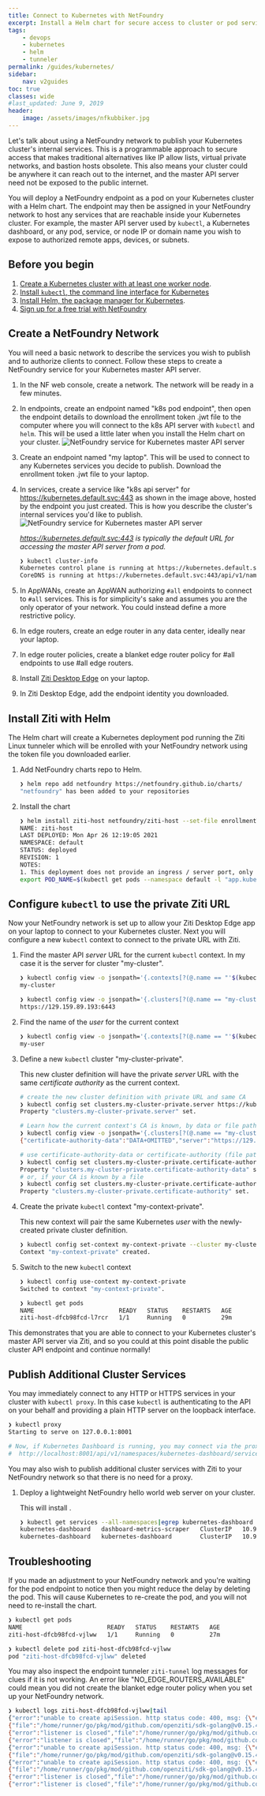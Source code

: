 ```yaml
---
title: Connect to Kubernetes with NetFoundry
excerpt: Install a Helm chart for secure access to cluster or pod services.
tags:
    - devops
    - kubernetes
    - helm
    - tunneler
permalink: /guides/kubernetes/
sidebar:
    nav: v2guides
toc: true
classes: wide
#last_updated: June 9, 2019
header:
    image: /assets/images/nfkubbiker.jpg
---
```


Let's talk about using a NetFoundry network to publish your Kubernetes cluster's internal services. This is a programmable approach to secure access that makes traditional alternatives like IP allow lists, virtual private networks, and bastion hosts obsolete. This also means your cluster could be anywhere it can reach out to the internet, and the master API server need not be exposed to the public internet.

You will deploy a NetFoundry endpoint as a pod on your Kubernetes cluster with a Helm chart. The endpoint may then be assigned in your NetFoundry network to host any services that are reachable inside your Kubernetes cluster. For example, the master API server used by `kubectl`, a Kubernetes dashboard, or any pod, service, or node IP or domain name you wish to expose to authorized remote apps, devices, or subnets.

## Before you begin

1. [Create a Kubernetes cluster with at least one worker node](https://kubernetes.io/docs/tutorials/kubernetes-basics/create-cluster/).
2. [Install `kubectl`, the command line interface for Kubernetes](https://kubernetes.io/docs/tasks/tools/)
3. [Install Helm, the package manager for Kubernetes](https://helm.sh/docs/intro/quickstart/).
4. [Sign up for a free trial with NetFoundry](https://nfconsole.io/signup)

## Create a NetFoundry Network

You will need a basic network to describe the services you wish to publish and to authorize clients to connect. Follow these steps to create a NetFoundry service for your Kubernetes master API server.

1. In the NF web console, create a network. The network will be ready in a few minutes.
2. In endpoints, create an endpoint named "k8s pod endpoint", then open the endpoint details to download the enrollment token .jwt file to the computer where you will connect to the k8s API server with `kubectl` and `helm`. This will be used a little later when you install the Helm chart on your cluster.
    ![NetFoundry service for Kubernetes master API server](/assets/images/create-endpoint-apiserver.png)
3. Create an endpoint named "my laptop". This will be used to connect to any Kubernetes services you decide to publish. Download the enrollment token .jwt file to your laptop.
4. In services, create a service like "k8s api server" for https://kubernetes.default.svc:443 as shown in the image above, hosted by the endpoint you just created. This is how you describe the cluster's internal services you'd like to publish.
    ![NetFoundry service for Kubernetes master API server](/assets/images/create-service-apiserver.png)

    _https://kubernetes.default.svc:443 is typically the default URL for accessing the master API server from a pod._

    ```bash
    ❯ kubectl cluster-info
    Kubernetes control plane is running at https://kubernetes.default.svc:443
    CoreDNS is running at https://kubernetes.default.svc:443/api/v1/namespaces/kube-system/services/kube-dns:dns/proxy
    ```

5. In AppWANs, create an AppWAN authorizing `#all` endpoints to connect to `#all` services. This is for simplicity's sake and assumes you are the only operator of your network. You could instead define a more restrictive policy.
6. In edge routers, create an edge router in any data center, ideally near your laptop.
7. In edge router policies, create a blanket edge router policy for #all endpoints to use #all edge routers.
8. Install [Ziti Desktop Edge](https://netfoundry.io/resources/support/downloads/networkversion7/#zititunnelers) on your laptop.
9. In Ziti Desktop Edge, add the endpoint identity you downloaded.

## Install Ziti with Helm

The Helm chart will create a Kubernetes deployment pod running the Ziti Linux tunneler which will be enrolled with your NetFoundry network using the token file you downloaded earlier.

1. Add NetFoundry charts repo to Helm.

    ```bash
    ❯ helm repo add netfoundry https://netfoundry.github.io/charts/                                                                                               
    "netfoundry" has been added to your repositories                         
    ```

2. Install the chart

    ```bash
    ❯ helm install ziti-host netfoundry/ziti-host --set-file enrollmentToken="k8s pod endpoint.jwt"
    NAME: ziti-host
    LAST DEPLOYED: Mon Apr 26 12:19:05 2021
    NAMESPACE: default
    STATUS: deployed
    REVISION: 1
    NOTES:
    1. This deployment does not provide an ingress / server port, only egress from the pod to any `serverEgress` destinations you configure in a NetFoundry network e.g. https://kubernetes.default.svc:443:
    export POD_NAME=$(kubectl get pods --namespace default -l "app.kubernetes.io/name=ziti-host,app.kubernetes.io/instance=ziti-host" -o jsonpath="{.items[0].metadata.name}")
    ```

## Configure `kubectl` to use the private Ziti URL

Now your NetFoundry network is set up to allow your Ziti Desktop Edge app on your laptop to connect to your Kubernetes cluster. Next you will configure a new `kubectl` context to connect to the private URL with Ziti.

1. Find the master API *server* URL for the current `kubectl` context. In my case it is the server for cluster "my-cluster".

    ```bash
    ❯ kubectl config view -o jsonpath='{.contexts[?(@.name == "'$(kubectl config current-context)'")].context.cluster}'
    my-cluster

    ❯ kubectl config view -o jsonpath='{.clusters[?(@.name == "my-cluster")].cluster.server}'
    https://129.159.89.193:6443
    ```

2. Find the name of the *user* for the current context

    ```bash
    ❯ kubectl config view -o jsonpath='{.contexts[?(@.name == "'$(kubectl config current-context)'")].context.user}'
    my-user
    ```

3. Define a new `kubectl` cluster "my-cluster-private".

    This new cluster definition will have the private *server* URL with the same *certificate authority* as the current context.

    ```bash
    # create the new cluster definition with private URL and same CA
    ❯ kubectl config set clusters.my-cluster-private.server https://kubernetes.default.svc:443                                                                                                               
    Property "clusters.my-cluster-private.server" set.

    # Learn how the current context's CA is known, by data or file path. In my case it is by data in "certificate-authority-data"
    ❯ kubectl config view -o jsonpath='{.clusters[?(@.name == "my-cluster")].cluster}'
    {"certificate-authority-data":"DATA+OMITTED","server":"https://129.159.89.193:6443"}

    # use certificate-authority-data or certificate-authority (file path) depending on which your current context is already using
    ❯ kubectl config set clusters.my-cluster-private.certificate-authority-data $(kubectl config view --raw -o jsonpath='{.clusters[?(@.name == "my-cluster")].cluster.certificate-authority-data}')
    Property "clusters.my-cluster-private.certificate-authority-data" set.
    # or, if your CA is known by a file
    ❯ kubectl config set clusters.my-cluster-private.certificate-authority $(kubectl config view --raw -o jsonpath='{.clusters[?(@.name == "my-cluster")].cluster.certificate-authority}')     
    Property "clusters.my-cluster-private.certificate-authority" set.
    ```

4. Create the private `kubectl` context "my-context-private".

    This new context will pair the same Kubernetes *user* with the newly-created private cluster definition.

    ```bash
    ❯ kubectl config set-context my-context-private --cluster my-cluster-private --user my-user
    Context "my-context-private" created.
    ```

5. Switch to the new `kubectl` context

    ```bash
    ❯ kubectl config use-context my-context-private                                                                                                      
    Switched to context "my-context-private".

    ❯ kubectl get pods                                      
    NAME                        READY   STATUS    RESTARTS   AGE
    ziti-host-dfcb98fcd-l7rcr   1/1     Running   0          29m
    ```

This demonstrates that you are able to connect to your Kubernetes cluster's master API server via Ziti, and so you could at this point disable the public cluster API endpoint and continue normally!

## Publish Additional Cluster Services

You may immediately connect to any HTTP or HTTPS services in your cluster with `kubectl proxy`. In this case `kubectl` is authenticating to the API on your behalf and providing a plain HTTP server on the loopback interface.

```bash
❯ kubectl proxy
Starting to serve on 127.0.0.1:8001

# Now, if Kubernetes Dashboard is running, you may connect via the proxy:
#  http://localhost:8001/api/v1/namespaces/kubernetes-dashboard/services/https:kubernetes-dashboard:/proxy/

```

You may also wish to publish additional cluster services with Ziti to your NetFoundry network so that there is no need for a proxy.

1. Deploy a lightweight NetFoundry hello world web server on your cluster.

    This will install .

    ```bash
    ❯ kubectl get services --all-namespaces|egrep kubernetes-dashboard
    kubernetes-dashboard   dashboard-metrics-scraper   ClusterIP   10.96.228.247   <none>        8000/TCP                 25m
    kubernetes-dashboard   kubernetes-dashboard        ClusterIP   10.96.18.197    <none>        443/TCP                  26m
    ```

## Troubleshooting

If you made an adjustment to your NetFoundry network and you're waiting for the pod endpoint to notice then you might reduce the delay by deleting the pod. This will cause Kubernetes to re-create the pod, and you will not need to re-install the chart.

```bash
❯ kubectl get pods                           
NAME                        READY   STATUS    RESTARTS   AGE
ziti-host-dfcb98fcd-vjlww   1/1     Running   0          27m

❯ kubectl delete pod ziti-host-dfcb98fcd-vjlww 
pod "ziti-host-dfcb98fcd-vjlww" deleted
```

You may also inspect the endpoint tunneler `ziti-tunnel` log messages for clues if it is not working. An error like "NO_EDGE_ROUTERS_AVAILABLE" could mean you did not create the blanket edge router policy when you set up your NetFoundry network.

```bash
❯ kubectl logs ziti-host-dfcb98fcd-vjlww|tail
{"error":"unable to create apiSession. http status code: 400, msg: {\"error\":{\"code\":\"NO_EDGE_ROUTERS_AVAILABLE\",\"message\":\"No edge routers are assigned and online to handle the requested connection\",\"requestId\":\"fk7Gl3Isj\"},\"meta\":{\"apiEnrolmentVersion\":\"0.0.1\",\"apiVersion\":\"0.0.1\"}}\n","file":"/home/runner/go/pkg/mod/github.com/openziti/sdk-golang@v0.15.43/ziti/ziti.go:1187","func":"github.com/openziti/sdk-golang/ziti.(*listenerManager).createSessionWithBackoff","level":"error","msg":"failed to create bind session for service echo-1691-50050","time":"2021-05-01T18:08:34Z"}
{"file":"/home/runner/go/pkg/mod/github.com/openziti/sdk-golang@v0.15.43/ziti/ziti.go:1095","func":"github.com/openziti/sdk-golang/ziti.(*listenerManager).makeMoreListeners","level":"warning","msg":"disconnected for longer than configured connect timeout. closing","time":"2021-05-01T18:08:34Z"}
{"error":"listener is closed","file":"/home/runner/go/pkg/mod/github.com/openziti/edge@v0.19.90/tunnel/provider.go:102","func":"github.com/openziti/edge/tunnel.(*contextProvider).accept","level":"error","msg":"closing listener for service","service":"echo-1691-50049","time":"2021-05-01T18:08:34Z"}
{"error":"listener is closed","file":"/home/runner/go/pkg/mod/github.com/openziti/edge@v0.19.90/tunnel/provider.go:102","func":"github.com/openziti/edge/tunnel.(*contextProvider).accept","level":"error","msg":"closing listener for service","service":"echo-1691-50050","time":"2021-05-01T18:08:34Z"}
{"error":"unable to create apiSession. http status code: 400, msg: {\"error\":{\"code\":\"NO_EDGE_ROUTERS_AVAILABLE\",\"message\":\"No edge routers are assigned and online to handle the requested connection\",\"requestId\":\"SkmsuZwsj\"},\"meta\":{\"apiEnrolmentVersion\":\"0.0.1\",\"apiVersion\":\"0.0.1\"}}\n","file":"/home/runner/go/pkg/mod/github.com/openziti/sdk-golang@v0.15.43/ziti/ziti.go:879","func":"github.com/openziti/sdk-golang/ziti.(*contextImpl).createSession","level":"warning","msg":"failure creating Bind session to service echo-1691-50090","time":"2021-05-01T18:08:34Z"}
{"file":"/home/runner/go/pkg/mod/github.com/openziti/sdk-golang@v0.15.43/ziti/ziti.go:888","func":"github.com/openziti/sdk-golang/ziti.(*contextImpl).createSession","level":"warning","msg":"session create failure not recoverable, not retrying","time":"2021-05-01T18:08:34Z"}
{"error":"unable to create apiSession. http status code: 400, msg: {\"error\":{\"code\":\"NO_EDGE_ROUTERS_AVAILABLE\",\"message\":\"No edge routers are assigned and online to handle the requested connection\",\"requestId\":\"SkmsuZwsj\"},\"meta\":{\"apiEnrolmentVersion\":\"0.0.1\",\"apiVersion\":\"0.0.1\"}}\n","file":"/home/runner/go/pkg/mod/github.com/openziti/sdk-golang@v0.15.43/ziti/ziti.go:1187","func":"github.com/openziti/sdk-golang/ziti.(*listenerManager).createSessionWithBackoff","level":"error","msg":"failed to create bind session for service echo-1691-50090","time":"2021-05-01T18:08:34Z"}
{"file":"/home/runner/go/pkg/mod/github.com/openziti/sdk-golang@v0.15.43/ziti/ziti.go:1095","func":"github.com/openziti/sdk-golang/ziti.(*listenerManager).makeMoreListeners","level":"warning","msg":"disconnected for longer than configured connect timeout. closing","time":"2021-05-01T18:08:34Z"}
{"error":"listener is closed","file":"/home/runner/go/pkg/mod/github.com/openziti/edge@v0.19.90/tunnel/provider.go:102","func":"github.com/openziti/edge/tunnel.(*contextProvider).accept","level":"error","msg":"closing listener for service","service":"echo-1691-50092","time":"2021-05-01T18:08:35Z"}
{"error":"listener is closed","file":"/home/runner/go/pkg/mod/github.com/openziti/edge@v0.19.90/tunnel/provider.go:102","func":"github.com/openziti/edge/tunnel.(*contextProvider).accept","level":"error","msg":"closing listener for service","service":"echo-1691-50090","time":"2021-05-01T18:08:35Z"}
```
